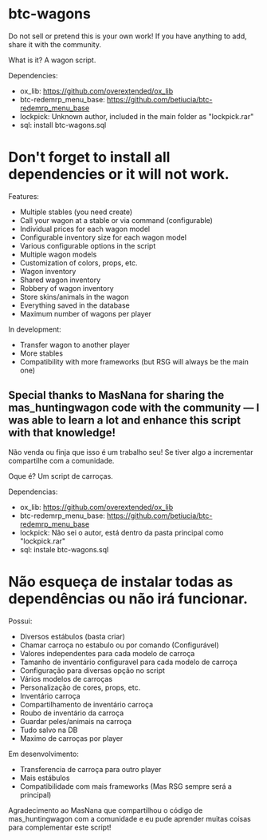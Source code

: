 # btc-wagons

Do not sell or pretend this is your own work!
If you have anything to add, share it with the community.

What is it?
A wagon script.

Dependencies:
- ox_lib: https://github.com/overextended/ox_lib
- btc-redemrp_menu_base: https://github.com/betiucia/btc-redemrp_menu_base
- lockpick: Unknown author, included in the main folder as "lockpick.rar"
- sql: install btc-wagons.sql

# Don't forget to install all dependencies or it will not work.

Features:
- Multiple stables (you need create)
- Call your wagon at a stable or via command (configurable)
- Individual prices for each wagon model
- Configurable inventory size for each wagon model
- Various configurable options in the script
- Multiple wagon models
- Customization of colors, props, etc.
- Wagon inventory
- Shared wagon inventory
- Robbery of wagon inventory
- Store skins/animals in the wagon
- Everything saved in the database
- Maximum number of wagons per player

In development:
- Transfer wagon to another player
- More stables
- Compatibility with more frameworks (but RSG will always be the main one)

Special thanks to MasNana for sharing the mas_huntingwagon code with the community — I was able to learn a lot and enhance this script with that knowledge!
----------------------------------------

Não venda ou finja que isso é um trabalho seu!
Se tiver algo a incrementar compartilhe com a comunidade.


Oque é? Um script de carroças.

Dependencias:
- ox_lib: https://github.com/overextended/ox_lib
- btc-redemrp_menu_base: https://github.com/betiucia/btc-redemrp_menu_base
- lockpick: Não sei o autor, está dentro da pasta principal como "lockpick.rar"
- sql: instale btc-wagons.sql 

# Não esqueça de instalar todas as dependências ou não irá funcionar.

Possui:
- Diversos estábulos (basta criar)
- Chamar carroça no estabulo ou por comando (Configurável)
- Valores independentes para cada modelo de carroça
- Tamanho de inventário configuravel para cada modelo de carroça
- Configuração para diversas opção no script
- Vários modelos de carroças
- Personalização de cores, props, etc.
- Inventário carroça
- Compartilhamento de inventário carroça
- Roubo de inventário da carroça
- Guardar peles/animais na carroça
- Tudo salvo na DB
- Maximo de carroças por player


Em desenvolvimento:
- Transferencia de carroça para outro player
- Mais estábulos
- Compatibilidade com mais frameworks (Mas RSG sempre será a principal)

Agradecimento ao MasNana que compartilhou o código de mas_huntingwagon com a comunidade e eu pude aprender muitas coisas para complementar este script!


